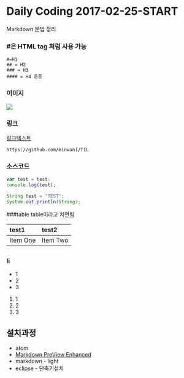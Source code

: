 # Daily Coding 2017-02-25-START
Markdown 문법 정리
### #은 HTML <h> tag 처럼 사용 가능

```
#=H1
## = H2
### = H3
#### = H4 등등
```


### 이미지
![](http://cfile23.uf.tistory.com/image/265B7137535BA3AE30045E)

### 링크
[링크텍스트](https://github.com/minwan1/TIL)
```
https://github.com/minwan1/TIL
```

### 소스코드

```javascript
var test = test;
console.log(test);
```

```java
String test = "TEST";
System.out.println(String);
```

###table
table이라고 치면됨

| test1     | test2     |
| :------------- | :------------- |
| Item One       | Item Two       |

##

### li
* 1
* 2
* 3
1. 1
2. 2
3. 3

##

## 설치과정
* atom
* [Markdown PreView Enhanced]()
* markdown - light
* eclipse - 단축키설치
